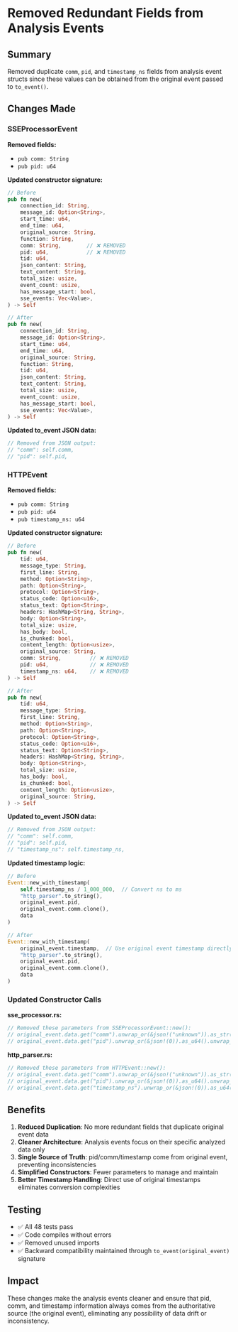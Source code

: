 # Removed Redundant Fields from Analysis Events

## Summary
Removed duplicate `comm`, `pid`, and `timestamp_ns` fields from analysis event structs since these values can be obtained from the original event passed to `to_event()`.

## Changes Made

### SSEProcessorEvent
**Removed fields:**
- `pub comm: String`
- `pub pid: u64`

**Updated constructor signature:**
```rust
// Before
pub fn new(
    connection_id: String,
    message_id: Option<String>,
    start_time: u64,
    end_time: u64,
    original_source: String,
    function: String,
    comm: String,        // ❌ REMOVED
    pid: u64,            // ❌ REMOVED  
    tid: u64,
    json_content: String,
    text_content: String,
    total_size: usize,
    event_count: usize,
    has_message_start: bool,
    sse_events: Vec<Value>,
) -> Self

// After
pub fn new(
    connection_id: String,
    message_id: Option<String>,
    start_time: u64,
    end_time: u64,
    original_source: String,
    function: String,
    tid: u64,
    json_content: String,
    text_content: String,
    total_size: usize,
    event_count: usize,
    has_message_start: bool,
    sse_events: Vec<Value>,
) -> Self
```

**Updated to_event JSON data:**
```rust
// Removed from JSON output:
// "comm": self.comm,
// "pid": self.pid,
```

### HTTPEvent
**Removed fields:**
- `pub comm: String`
- `pub pid: u64` 
- `pub timestamp_ns: u64`

**Updated constructor signature:**
```rust
// Before
pub fn new(
    tid: u64,
    message_type: String,
    first_line: String,
    method: Option<String>,
    path: Option<String>,
    protocol: Option<String>,
    status_code: Option<u16>,
    status_text: Option<String>,
    headers: HashMap<String, String>,
    body: Option<String>,
    total_size: usize,
    has_body: bool,
    is_chunked: bool,
    content_length: Option<usize>,
    original_source: String,
    comm: String,         // ❌ REMOVED
    pid: u64,             // ❌ REMOVED
    timestamp_ns: u64,    // ❌ REMOVED
) -> Self

// After
pub fn new(
    tid: u64,
    message_type: String,
    first_line: String,
    method: Option<String>,
    path: Option<String>,
    protocol: Option<String>,
    status_code: Option<u16>,
    status_text: Option<String>,
    headers: HashMap<String, String>,
    body: Option<String>,
    total_size: usize,
    has_body: bool,
    is_chunked: bool,
    content_length: Option<usize>,
    original_source: String,
) -> Self
```

**Updated to_event JSON data:**
```rust
// Removed from JSON output:
// "comm": self.comm,
// "pid": self.pid,
// "timestamp_ns": self.timestamp_ns,
```

**Updated timestamp logic:**
```rust
// Before
Event::new_with_timestamp(
    self.timestamp_ns / 1_000_000,  // Convert ns to ms
    "http_parser".to_string(), 
    original_event.pid, 
    original_event.comm.clone(), 
    data
)

// After
Event::new_with_timestamp(
    original_event.timestamp,  // Use original event timestamp directly
    "http_parser".to_string(), 
    original_event.pid, 
    original_event.comm.clone(), 
    data
)
```

### Updated Constructor Calls

**sse_processor.rs:**
```rust
// Removed these parameters from SSEProcessorEvent::new():
// original_event.data.get("comm").unwrap_or(&json!("unknown")).as_str().unwrap_or("unknown").to_string(),
// original_event.data.get("pid").unwrap_or(&json!(0)).as_u64().unwrap_or(0),
```

**http_parser.rs:**
```rust
// Removed these parameters from HTTPEvent::new():
// original_event.data.get("comm").unwrap_or(&json!("unknown")).as_str().unwrap_or("unknown").to_string(),
// original_event.data.get("pid").unwrap_or(&json!(0)).as_u64().unwrap_or(0),
// original_event.data.get("timestamp_ns").unwrap_or(&json!(0)).as_u64().unwrap_or(0),
```

## Benefits

1. **Reduced Duplication**: No more redundant fields that duplicate original event data
2. **Cleaner Architecture**: Analysis events focus on their specific analyzed data only
3. **Single Source of Truth**: pid/comm/timestamp come from original event, preventing inconsistencies
4. **Simplified Constructors**: Fewer parameters to manage and maintain
5. **Better Timestamp Handling**: Direct use of original timestamps eliminates conversion complexities

## Testing
- ✅ All 48 tests pass
- ✅ Code compiles without errors  
- ✅ Removed unused imports
- ✅ Backward compatibility maintained through `to_event(original_event)` signature

## Impact
These changes make the analysis events cleaner and ensure that pid, comm, and timestamp information always comes from the authoritative source (the original event), eliminating any possibility of data drift or inconsistency.